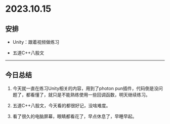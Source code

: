 # 2023.10.15

## 安排

- Unity：跟着视频做练习

- 五道C++八股文

---

## 今日总结

1. 今天就一直在练习Unity相关的内容，用到了photon pun插件，代码倒是没问题了，都看懂了，就只是不能熟练使用一些回调函数，明天继续练习。

2. 五道C++八股文，今天看的都很好记，没啥难度。

3. 看了很久的电脑屏幕，眼睛都看花了，早点休息了，早睡早起。
